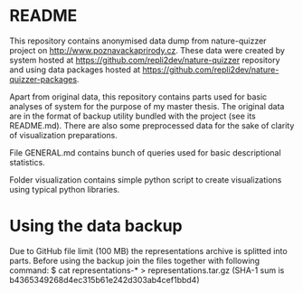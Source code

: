 README
======

This repository contains anonymised data dump from nature-quizzer project on http://www.poznavackaprirody.cz.
These data were created by system hosted at https://github.com/repli2dev/nature-quizzer repository and using
data packages hosted at https://github.com/repli2dev/nature-quizzer-packages.

Apart from original data, this repository contains parts used for basic analyses of system for the purpose of my
master thesis. The original data are in the format of backup utility bundled with the project (see its README.md).
There are also some preprocessed data for the sake of clarity of visualization preparations.

File GENERAL.md contains bunch of queries used for basic descriptional statistics.

Folder visualization contains simple python script to create visualizations using typical python libraries.

Using the data backup
=====================

Due to GitHub file limit (100 MB) the representations archive is splitted into parts.
Before using the backup join the files together with following command:
$ cat representations-* > representations.tar.gz
(SHA-1 sum is b4365349268d4ec315b61e242d303ab4cef1bbd4)
